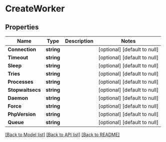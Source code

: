 # CreateWorker

## Properties
Name | Type | Description | Notes
------------ | ------------- | ------------- | -------------
**Connection** | **string** |  | [optional] [default to null]
**Timeout** | **string** |  | [optional] [default to null]
**Sleep** | **string** |  | [optional] [default to null]
**Tries** | **string** |  | [optional] [default to null]
**Processes** | **string** |  | [optional] [default to null]
**Stopwaitsecs** | **string** |  | [optional] [default to null]
**Daemon** | **string** |  | [optional] [default to null]
**Force** | **string** |  | [optional] [default to null]
**PhpVersion** | **string** |  | [optional] [default to null]
**Queue** | **string** |  | [optional] [default to null]

[[Back to Model list]](../README.md#documentation-for-models) [[Back to API list]](../README.md#documentation-for-api-endpoints) [[Back to README]](../README.md)

